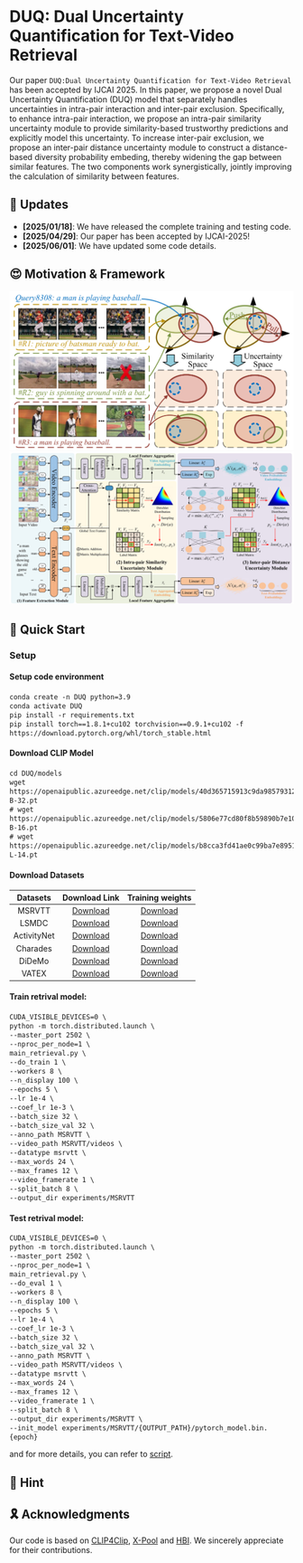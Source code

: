<div align="left">

# DUQ: Dual Uncertainty Quantification for Text-Video Retrieval

Our paper ```DUQ:Dual Uncertainty Quantification for Text-Video Retrieval``` has been accepted by IJCAI 2025. In this paper, we propose a novel Dual Uncertainty Quantification (DUQ) model that separately handles uncertainties in intra-pair interaction and inter-pair exclusion. 
Specifically, to enhance intra-pair interaction, we propose an intra-pair similarity uncertainty module to provide similarity-based trustworthy predictions and explicitly model this uncertainty. 
To increase inter-pair exclusion, we propose an inter-pair distance uncertainty module to construct a distance-based diversity probability embeding, thereby widening the gap between similar features. 
The two components work synergistically, jointly improving the calculation of similarity between features.


## 📣 Updates
* **[2025/01/18]**: We have released the complete training and testing code.
* **[2025/04/29]**: Our paper has been accepted by IJCAI-2025!
* **[2025/06/01]**: We have updated some code details.

## 😍 Motivation & Framework
<img src="figures/Motivation.png" width="800px" />
<img src="figures/Framework.png" width="800px" />

## 🚀 Quick Start
### Setup

#### Setup code environment
```shell
conda create -n DUQ python=3.9
conda activate DUQ
pip install -r requirements.txt
pip install torch==1.8.1+cu102 torchvision==0.9.1+cu102 -f https://download.pytorch.org/whl/torch_stable.html
```

#### Download CLIP Model
```shell
cd DUQ/models
wget https://openaipublic.azureedge.net/clip/models/40d365715913c9da98579312b702a82c18be219cc2a73407c4526f58eba950af/ViT-B-32.pt
# wget https://openaipublic.azureedge.net/clip/models/5806e77cd80f8b59890b7e101eabd078d9fb84e6937f9e85e4ecb61988df416f/ViT-B-16.pt
# wget https://openaipublic.azureedge.net/clip/models/b8cca3fd41ae0c99ba7e8951adf17d267cdb84cd88be6f7c2e0eca1737a03836/ViT-L-14.pt
```

#### Download Datasets

<div align=center>

|  Datasets   |                             Download Link                              |             Training weights              |
|:-----------:|:----------------------------------------------------------------------:|:-----------------------------------------:|
|   MSRVTT    |      [Download](http://ms-multimedia-challenge.com/2017/dataset)       | [Download](https://github.com/OPA067/DUQ) |
|    LSMDC    | [Download](https://sites.google.com/site/describingmovies/download)| [Download](https://github.com/OPA067/DUQ) |
| ActivityNet |           [Download](http://activity-net.org/download.html)            | [Download](https://github.com/OPA067/DUQ) |
|  Charades   |         [Download](https://github.com/activitynet/ActivityNet)         | [Download](https://github.com/OPA067/DUQ) |
|   DiDeMo    |       [Download](https://github.com/LisaAnne/LocalizingMoments)        | [Download](https://github.com/OPA067/DUQ) |
|    VATEX    |                              [Download](https://eric-xw.github.io/vatex-website/download.html)  |                     [Download](https://github.com/OPA067/DUQ) |                      | 

</div>

#### Train retrival model:
```shell
CUDA_VISIBLE_DEVICES=0 \
python -m torch.distributed.launch \
--master_port 2502 \
--nproc_per_node=1 \
main_retrieval.py \
--do_train 1 \
--workers 8 \
--n_display 100 \
--epochs 5 \
--lr 1e-4 \
--coef_lr 1e-3 \
--batch_size 32 \
--batch_size_val 32 \
--anno_path MSRVTT \
--video_path MSRVTT/videos \
--datatype msrvtt \
--max_words 24 \
--max_frames 12 \
--video_framerate 1 \
--split_batch 8 \
--output_dir experiments/MSRVTT
```
#### Test retrival model:
```shell
CUDA_VISIBLE_DEVICES=0 \
python -m torch.distributed.launch \
--master_port 2502 \
--nproc_per_node=1 \
main_retrieval.py \
--do_eval 1 \
--workers 8 \
--n_display 100 \
--epochs 5 \
--lr 1e-4 \
--coef_lr 1e-3 \
--batch_size 32 \
--batch_size_val 32 \
--anno_path MSRVTT \
--video_path MSRVTT/videos \
--datatype msrvtt \
--max_words 24 \
--max_frames 12 \
--video_framerate 1 \
--split_batch 8 \
--output_dir experiments/MSRVTT \
--init_model experiments/MSRVTT/{OUTPUT_PATH}/pytorch_model.bin.{epoch}
```
and for more details, you can refer to [script](https://github.com/OPA067/DUQ/tree/master/script).


## 💪 Hint

## 🎗️ Acknowledgments
Our code is based on [CLIP4Clip](https://github.com/ArrowLuo/CLIP4Clip/), [X-Pool](https://github.com/layer6ai-labs/xpool) and [HBI](https://github.com/jpthu17/HBI/tree/main). We sincerely appreciate for their contributions.

